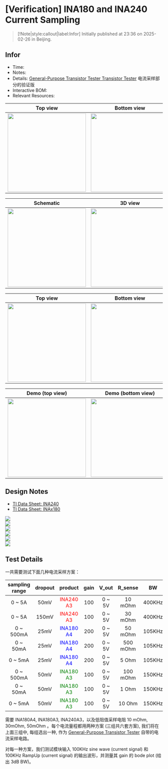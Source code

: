 # [Verification] INA180 and INA240 Current Sampling

> [!Note|style:callout|label:Infor]
> Initially published at 23:36 on 2025-02-26 in Beijing.

## Infor

- Time: 
- Notes: 
- Details: [General-Purpose Transistor Tester Transistor Tester](<ElectronicDesigns/General-Purpose Transistor Tester Transistor Tester.md>) 电流采样部分的验证版
- Interactive BOM: 
- Relevant Resources: 


<div class='center'>

| Top view | Bottom view | 
|:-:|:-:|
 | <div class="center"><img height = 250px src=""/></div> | <div class="center"><img height = 250px src=""/></div> |
</div>


<div class='center'>

| Schematic | 3D view | 
|:-:|:-:|
 |<div class="center"><img height = 250px src=""/></div>|<div class="center"><img height = 250px src=""/></div>|

</div>

<div class='center'>

| Top view | Bottom view | 
|:-:|:-:|
 | <div class="center"><img height = 250px src=""/></div> | <div class="center"><img height = 250px src=""/></div> |
</div>

<div class='center'>

| Demo (top view)| Demo (bottom view) | 
|:-:|:-:|
 | <div class="center"><img height = 250px src=""/></div> | <div class="center"><img height = 250px src=""/></div> |
</div>

## Design Notes

- [TI Data Sheet: INA240](https://www.ti.com/cn/lit/ds/symlink/ina240.pdf)
- [TI Data Sheet: INAx180](https://www.ti.com/cn/lit/ds/symlink/ina180.pdf)


<div class="center"><img src="https://imagebank-0.oss-cn-beijing.aliyuncs.com/VS-PicGo/2025-02-26-23-45-20_[Verification] INA180 and INA240 Current Sampling.png"/></div>
<div class="center"><img src="https://imagebank-0.oss-cn-beijing.aliyuncs.com/VS-PicGo/2025-02-26-23-45-35_[Verification] INA180 and INA240 Current Sampling.png"/></div>
<div class="center"><img src="https://imagebank-0.oss-cn-beijing.aliyuncs.com/VS-PicGo/2025-02-26-23-42-00_[Verification] INA180 and INA240 Current Sampling.png"/></div>
<div class="center"><img src="https://imagebank-0.oss-cn-beijing.aliyuncs.com/VS-PicGo/2025-02-26-23-42-07_[Verification] INA180 and INA240 Current Sampling.png"/></div>

<div class="center"><img src="https://imagebank-0.oss-cn-beijing.aliyuncs.com/VS-PicGo/2025-02-26-23-47-06_[Verification] INA180 and INA240 Current Sampling.png"/></div>
<div class="center"><img src="https://imagebank-0.oss-cn-beijing.aliyuncs.com/VS-PicGo/2025-02-26-23-48-40_[Verification] INA180 and INA240 Current Sampling.png"/></div>

## Test Details

一共需要测试下面几种电流采样方案：

<div class='center'>



| sampling range | dropout | product | gain | V_out | R_sense | BW | slew rate |
|:-:|:-:|:-:|:-:|:-:|:-:|:-:|:-:|
 | 0 ~ 5A  | 50mV  | <span style='color:red'> INA240 A3 </span> | 100 | 0 ~ 5V | 10 mOhm   | 400KHz | 2 V/us |
 | 0 ~ 5A  | 150mV  | <span style='color:red'> INA240 A3 </span> | 100 | 0 ~ 5V | 30 mOhm   | 400KHz | 2 V/us |
 | 0 ~ 500mA | 25mV  | <span style='color:blue'> INA180 A4 </span> | 200 | 0 ~ 5V | 50 mOhm  | 105KHz | 2 V/us |
 | 0 ~ 50mA  | 25mV  | <span style='color:blue'> INA180 A4 </span> | 200 | 0 ~ 5V | 500 mOhm | 105KHz | 2 V/us |
 | 0 ~ 5mA   | 25mV  | <span style='color:blue'> INA180 A4 </span> | 200 | 0 ~ 5V | 5 Ohm    | 105KHz | 2 V/us |
 | 0 ~ 500mA | 50mV | <span style='color:green'> INA180 A3 </span> | 100 | 0 ~ 5V | 100 mOhm  | 150KHz | 2 V/us |
 | 0 ~ 50mA  | 50mV  | <span style='color:green'> INA180 A3 </span> | 100 | 0 ~ 5V | 1 Ohm    | 150KHz | 2 V/us |
 | 0 ~ 5mA   | 50mV  | <span style='color:green'> INA180 A3 </span> | 100 | 0 ~ 5V | 10 Ohm   | 150KHz | 2 V/us |
</div>

需要 INA180A4, INA180A3, INA240A3，以及低阻值采样电阻 10 mOhm, 30mOhm, 50mOhm 。每个电流量程都用两种方案 (三组共六套方案), 我们将在上面三组中, 每组选出一种, 作为 [General-Purpose Transistor Tester](<ElectronicDesigns/General-Purpose Transistor Tester Transistor Tester.md>) 自带的电流采样电路。

对每一种方案，我们测试模块输入 100KHz sine wave (current signal) 和 100KHz RampUp (current signal) 的输出波形，并测量其 gain 的 bode plot (给出 3dB BW)。